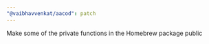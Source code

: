 ```yaml
---
"@vaibhavvenkat/aacod": patch
---
```


Make some of the private functions in the Homebrew package public

